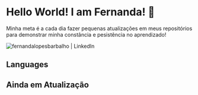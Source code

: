 # Hello World! I am Fernanda! 👋
Minha meta é a cada dia fazer pequenas atualizações em meus repositórios para demonstrar minha constância e pesistência no aprendizado!

[<img align="left" alt="fernandalopesbarbalho | LinkedIn" src="https://img.shields.io/badge/LinkedIn-0077B5?style=for-the-badge&logo=linkedin&logoColor=white" />](https://www.linkedin.com/in/fernandalopesbarbalho/)
<br>

## Languages
## Ainda em Atualização
